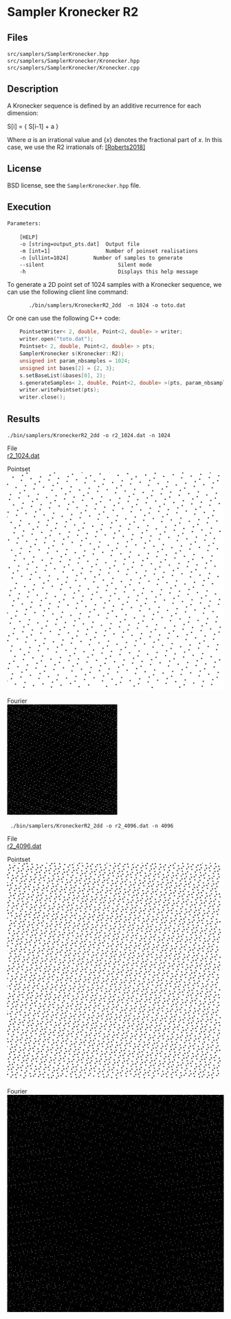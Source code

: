 # Sampler Kronecker R2


## Files

```
src/samplers/SamplerKronecker.hpp  
src/samplers/SamplerKronecker/Kronecker.hpp
src/samplers/SamplerKronecker/Kronecker.cpp

```

## Description

A Kronecker sequence is defined by an additive recurrence for each dimension:

S[i] = { S[i-1] + a }

Where _a_ is an irrational value and {_x_} denotes the fractional part of _x_.
In this case, we use the R2 irrationals of: [[Roberts2018]](http://extremelearning.com.au/unreasonable-effectiveness-of-quasirandom-sequences/)


## License

BSD license, see the `SamplerKronecker.hpp` file.

## Execution

```
Parameters:  

	[HELP]
	-o [string=output_pts.dat]	Output file
	-m [int=1]					Number of poinset realisations
	-n [ullint=1024]		Number of samples to generate
	--silent 						Silent mode
	-h 								Displays this help message
```			

To generate a 2D point set of 1024 samples with a Kronecker sequence, we can use the following client line command:

           ./bin/samplers/KroneckerR2_2dd  -n 1024 -o toto.dat

Or one can use the following C++ code:

```c++    
    PointsetWriter< 2, double, Point<2, double> > writer;
    writer.open("toto.dat");
    Pointset< 2, double, Point<2, double> > pts;
    SamplerKronecker s(Kronecker::R2);
    unsigned int param_nbsamples = 1024;
    unsigned int bases[2] = {2, 3};
    s.setBaseList(&bases[0], 2);
    s.generateSamples< 2, double, Point<2, double> >(pts, param_nbsamples);
    writer.writePointset(pts);
    writer.close();
```			

## Results


    ./bin/samplers/KroneckerR2_2dd -o r2_1024.dat -n 1024


File  
[r2_1024.dat](data/kronecker_r2/r2_1024.dat)

Pointset  
[![](data/kronecker_r2/r2_1024.png)](data/kronecker_r2/r2_1024.png)

Fourier  
[![](data/kronecker_r2/r2_1024_psd.png)](data/kronecker_r2/r2_1024_psd.png)

     ./bin/samplers/KroneckerR2_2dd -o r2_4096.dat -n 4096

File  
[r2_4096.dat](data/kronecker_r2/r2_4096.dat)

Pointset  
[![](data/kronecker_r2/r2_4096.png)](data/kronecker_r2/r2_4096.png)

Fourier  
[![](data/kronecker_r2/r2_4096_psd.png)](data/kronecker_r2/r2_4096_psd.png)
